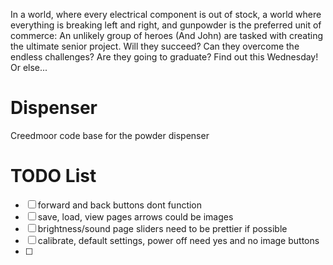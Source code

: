 In a world, where every electrical component is out of stock, a world where
everything is breaking left and right, and gunpowder is the preferred unit
of commerce: An unlikely group of heroes (And John) are tasked with creating
the ultimate senior project. Will they succeed? Can they overcome the endless
challenges? Are they going to graduate? Find out this Wednesday! Or else...

# Dispenser
Creedmoor code base for the powder dispenser

# TODO List
- [ ] forward and back buttons dont function
- [ ] save, load, view pages arrows could be images
- [ ] brightness/sound page sliders need to be prettier if possible
- [ ] calibrate, default settings, power off need yes and no image buttons
- [ ] 
